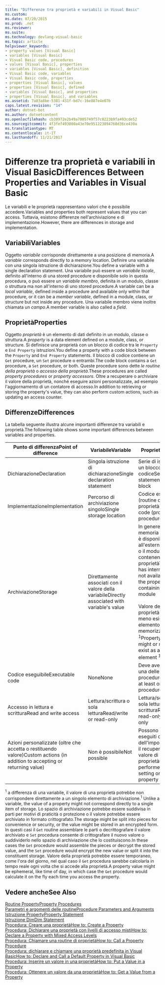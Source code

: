 ```yaml
---
title: "Differenze tra proprietà e variabili in Visual Basic"
ms.custom: 
ms.date: 07/20/2015
ms.prod: .net
ms.reviewer: 
ms.suite: 
ms.technology: devlang-visual-basic
ms.topic: article
helpviewer_keywords:
- property values [Visual Basic]
- variables [Visual Basic]
- Visual Basic code, procedures
- values [Visual Basic], properties
- variables [Visual Basic], definition
- Visual Basic code, variables
- Visual Basic code, properties
- properties [Visual Basic], values
- properties [Visual Basic], defined
- variables [Visual Basic], and properties
- properties [Visual Basic], and variables
ms.assetid: 7a03a8be-5381-431f-bd7c-16e887e4e07b
caps.latest.revision: "14"
author: dotnet-bot
ms.author: dotnetcontent
ms.openlocfilehash: cb30972e2b49a7005749f57c0223b9fa493cde52
ms.sourcegitcommit: 4f3fef493080a43e70e951223894768d36ce430a
ms.translationtype: MT
ms.contentlocale: it-IT
ms.lasthandoff: 11/21/2017
---
```

# <a name="differences-between-properties-and-variables-in-visual-basic"></a><span data-ttu-id="50963-102">Differenze tra proprietà e variabili in Visual Basic</span><span class="sxs-lookup"><span data-stu-id="50963-102">Differences Between Properties and Variables in Visual Basic</span></span>
<span data-ttu-id="50963-103">Le variabili e le proprietà rappresentano valori che è possibile accedere.</span><span class="sxs-lookup"><span data-stu-id="50963-103">Variables and properties both represent values that you can access.</span></span> <span data-ttu-id="50963-104">Tuttavia, esistono differenze nell'archiviazione e di implementazione.</span><span class="sxs-lookup"><span data-stu-id="50963-104">However, there are differences in storage and implementation.</span></span>  
  
## <a name="variables"></a><span data-ttu-id="50963-105">Variabili</span><span class="sxs-lookup"><span data-stu-id="50963-105">Variables</span></span>  
 <span data-ttu-id="50963-106">Oggetto *variabile* corrisponde direttamente a una posizione di memoria.</span><span class="sxs-lookup"><span data-stu-id="50963-106">A *variable* corresponds directly to a memory location.</span></span> <span data-ttu-id="50963-107">Definire una variabile con una singola istruzione di dichiarazione.</span><span class="sxs-lookup"><span data-stu-id="50963-107">You define a variable with a single declaration statement.</span></span> <span data-ttu-id="50963-108">Una variabile può essere un *variabile locale*, definito all'interno di una stored procedure e disponibile solo in questa procedura, o può essere un *variabile membro*, definita in un modulo, classe o struttura ma non all'interno di uno stored procedure.</span><span class="sxs-lookup"><span data-stu-id="50963-108">A variable can be a *local variable*, defined inside a procedure and available only within that procedure, or it can be a *member variable*, defined in a module, class, or structure but not inside any procedure.</span></span> <span data-ttu-id="50963-109">Una variabile membro viene inoltre chiamata un *campo*.</span><span class="sxs-lookup"><span data-stu-id="50963-109">A member variable is also called a *field*.</span></span>  
  
## <a name="properties"></a><span data-ttu-id="50963-110">Proprietà</span><span class="sxs-lookup"><span data-stu-id="50963-110">Properties</span></span>  
 <span data-ttu-id="50963-111">Oggetto *proprietà* è un elemento di dati definito in un modulo, classe o struttura.</span><span class="sxs-lookup"><span data-stu-id="50963-111">A *property* is a data element defined on a module, class, or structure.</span></span> <span data-ttu-id="50963-112">Si definisce una proprietà con un blocco di codice tra le `Property` e `End Property` istruzioni.</span><span class="sxs-lookup"><span data-stu-id="50963-112">You define a property with a code block between the `Property` and `End Property` statements.</span></span> <span data-ttu-id="50963-113">Il blocco di codice contiene un `Get` procedure, un `Set` procedure o entrambi.</span><span class="sxs-lookup"><span data-stu-id="50963-113">The code block contains a `Get` procedure, a `Set` procedure, or both.</span></span> <span data-ttu-id="50963-114">Queste procedure sono dette *le routine della proprietà* o *accesso della proprietà*.</span><span class="sxs-lookup"><span data-stu-id="50963-114">These procedures are called *property procedures* or *property accessors*.</span></span> <span data-ttu-id="50963-115">Oltre a recuperare o archiviare il valore della proprietà, nonché eseguire azioni personalizzate, ad esempio l'aggiornamento di un contatore di accesso.</span><span class="sxs-lookup"><span data-stu-id="50963-115">In addition to retrieving or storing the property's value, they can also perform custom actions, such as updating an access counter.</span></span>  
  
## <a name="differences"></a><span data-ttu-id="50963-116">Differenze</span><span class="sxs-lookup"><span data-stu-id="50963-116">Differences</span></span>  
 <span data-ttu-id="50963-117">La tabella seguente illustra alcune importanti differenze tra variabili e proprietà.</span><span class="sxs-lookup"><span data-stu-id="50963-117">The following table shows some important differences between variables and properties.</span></span>  
  
|<span data-ttu-id="50963-118">Punto di differenza</span><span class="sxs-lookup"><span data-stu-id="50963-118">Point of difference</span></span>|<span data-ttu-id="50963-119">Variabile</span><span class="sxs-lookup"><span data-stu-id="50963-119">Variable</span></span>|<span data-ttu-id="50963-120">Proprietà</span><span class="sxs-lookup"><span data-stu-id="50963-120">Property</span></span>|  
|-------------------------|--------------|--------------|  
|<span data-ttu-id="50963-121">Dichiarazione</span><span class="sxs-lookup"><span data-stu-id="50963-121">Declaration</span></span>|<span data-ttu-id="50963-122">Singola istruzione di dichiarazione</span><span class="sxs-lookup"><span data-stu-id="50963-122">Single declaration statement</span></span>|<span data-ttu-id="50963-123">Serie di istruzioni in un blocco di codice</span><span class="sxs-lookup"><span data-stu-id="50963-123">Series of statements in a code block</span></span>|  
|<span data-ttu-id="50963-124">Implementazione</span><span class="sxs-lookup"><span data-stu-id="50963-124">Implementation</span></span>|<span data-ttu-id="50963-125">Percorso di archiviazione singolo</span><span class="sxs-lookup"><span data-stu-id="50963-125">Single storage location</span></span>|<span data-ttu-id="50963-126">Codice eseguibile (routine delle proprietà)</span><span class="sxs-lookup"><span data-stu-id="50963-126">Executable code (property procedures)</span></span>|  
|<span data-ttu-id="50963-127">Archiviazione</span><span class="sxs-lookup"><span data-stu-id="50963-127">Storage</span></span>|<span data-ttu-id="50963-128">Direttamente associati con il valore della variabile</span><span class="sxs-lookup"><span data-stu-id="50963-128">Directly associated with variable's value</span></span>|<span data-ttu-id="50963-129">In genere la memoria interna non è disponibile all'esterno di classe o il modulo contenente la proprietà</span><span class="sxs-lookup"><span data-stu-id="50963-129">Typically has internal storage not available outside the property's containing class or module</span></span><br /><br /> <span data-ttu-id="50963-130">Valore della proprietà potrebbe o meno esistere come elemento memorizzato <sup>1</sup></span><span class="sxs-lookup"><span data-stu-id="50963-130">Property's value might or might not exist as a stored element <sup>1</sup></span></span>|  
|<span data-ttu-id="50963-131">Codice eseguibile</span><span class="sxs-lookup"><span data-stu-id="50963-131">Executable code</span></span>|<span data-ttu-id="50963-132">None</span><span class="sxs-lookup"><span data-stu-id="50963-132">None</span></span>|<span data-ttu-id="50963-133">Deve avere almeno una delle procedure</span><span class="sxs-lookup"><span data-stu-id="50963-133">Must have at least one procedure</span></span>|  
|<span data-ttu-id="50963-134">Accesso in lettura e scrittura</span><span class="sxs-lookup"><span data-stu-id="50963-134">Read and write access</span></span>|<span data-ttu-id="50963-135">Lettura/scrittura o sola lettura</span><span class="sxs-lookup"><span data-stu-id="50963-135">Read/write or read-only</span></span>|<span data-ttu-id="50963-136">Lettura/scrittura, sola lettura, lettura o scrittura</span><span class="sxs-lookup"><span data-stu-id="50963-136">Read/write, read-only, or write-only</span></span>|  
|<span data-ttu-id="50963-137">Azioni personalizzate (oltre che accetta o restituendo valore)</span><span class="sxs-lookup"><span data-stu-id="50963-137">Custom actions (in addition to accepting or returning value)</span></span>|<span data-ttu-id="50963-138">Non è possibile</span><span class="sxs-lookup"><span data-stu-id="50963-138">Not possible</span></span>|<span data-ttu-id="50963-139">Possono essere eseguiti come parte dell'impostazione o il recupero del valore di proprietà</span><span class="sxs-lookup"><span data-stu-id="50963-139">Can be performed as part of setting or retrieving property value</span></span>|  
  
 <span data-ttu-id="50963-140"><sup>1</sup> a differenza di una variabile, il valore di una proprietà potrebbe non corrispondere direttamente a un singolo elemento di archiviazione.</span><span class="sxs-lookup"><span data-stu-id="50963-140"><sup>1</sup> Unlike a variable, the value of a property might not correspond directly to a single item of storage.</span></span> <span data-ttu-id="50963-141">Lo spazio di archiviazione potrebbe essere suddivisa in parti per motivi di praticità o protezione o il valore potrebbe essere archiviato in formato crittografato.</span><span class="sxs-lookup"><span data-stu-id="50963-141">The storage might be split into pieces for convenience or security, or the value might be stored in an encrypted form.</span></span> <span data-ttu-id="50963-142">In questi casi il `Get` routine assemblare le parti o decrittografare il valore archiviato e `Set` procedura consente di crittografare il nuovo valore o suddividerlo nello spazio di archiviazione che lo costituiscono.</span><span class="sxs-lookup"><span data-stu-id="50963-142">In these cases the `Get` procedure would assemble the pieces or decrypt the stored value, and the `Set` procedure would encrypt the new value or split it into the constituent storage.</span></span> <span data-ttu-id="50963-143">Valore della proprietà potrebbe essere temporaneo, come l'ora del giorno, nel qual caso il `Get` procedura sarebbe calcolarla in tempo reale ogni volta che si accede alla proprietà.</span><span class="sxs-lookup"><span data-stu-id="50963-143">A property value might be ephemeral, like time of day, in which case the `Get` procedure would calculate it on the fly each time you access the property.</span></span>  
  
## <a name="see-also"></a><span data-ttu-id="50963-144">Vedere anche</span><span class="sxs-lookup"><span data-stu-id="50963-144">See Also</span></span>  
 [<span data-ttu-id="50963-145">Routine Property</span><span class="sxs-lookup"><span data-stu-id="50963-145">Property Procedures</span></span>](./property-procedures.md)  
 [<span data-ttu-id="50963-146">Parametri e argomenti delle routine</span><span class="sxs-lookup"><span data-stu-id="50963-146">Procedure Parameters and Arguments</span></span>](./procedure-parameters-and-arguments.md)  
 [<span data-ttu-id="50963-147">Istruzione Property</span><span class="sxs-lookup"><span data-stu-id="50963-147">Property Statement</span></span>](../../../../visual-basic/language-reference/statements/property-statement.md)  
 [<span data-ttu-id="50963-148">Istruzione Dim</span><span class="sxs-lookup"><span data-stu-id="50963-148">Dim Statement</span></span>](../../../../visual-basic/language-reference/statements/dim-statement.md)  
 [<span data-ttu-id="50963-149">Procedura: Creare una proprietà</span><span class="sxs-lookup"><span data-stu-id="50963-149">How to: Create a Property</span></span>](./how-to-create-a-property.md)  
 [<span data-ttu-id="50963-150">Procedura: Dichiarare una proprietà con livelli di accesso misti</span><span class="sxs-lookup"><span data-stu-id="50963-150">How to: Declare a Property with Mixed Access Levels</span></span>](./how-to-declare-a-property-with-mixed-access-levels.md)  
 [<span data-ttu-id="50963-151">Procedura: Chiamare una routine di proprietà</span><span class="sxs-lookup"><span data-stu-id="50963-151">How to: Call a Property Procedure</span></span>](./how-to-call-a-property-procedure.md)  
 [<span data-ttu-id="50963-152">Procedura: dichiarare e chiamare una proprietà predefinita in Visual Basic</span><span class="sxs-lookup"><span data-stu-id="50963-152">How to: Declare and Call a Default Property in Visual Basic</span></span>](./how-to-declare-and-call-a-default-property.md)  
 [<span data-ttu-id="50963-153">Procedura: Inserire un valore in una proprietà</span><span class="sxs-lookup"><span data-stu-id="50963-153">How to: Put a Value in a Property</span></span>](./how-to-put-a-value-in-a-property.md)  
 [<span data-ttu-id="50963-154">Procedura: Ottenere un valore da una proprietà</span><span class="sxs-lookup"><span data-stu-id="50963-154">How to: Get a Value from a Property</span></span>](./how-to-get-a-value-from-a-property.md)
